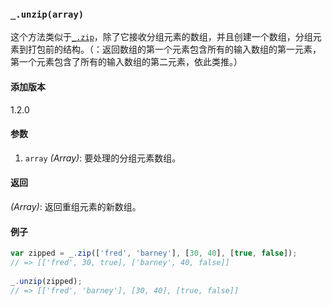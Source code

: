### `_.unzip(array)`[​](#_unziparray "_unziparray的直接链接")

这个方法类似于[`_.zip`](#zip)，除了它接收分组元素的数组，并且创建一个数组，分组元素到打包前的结构。（：返回数组的第一个元素包含所有的输入数组的第一元素，第一个元素包含了所有的输入数组的第二元素，依此类推。）

#### 添加版本

1.2.0

#### 参数

1.  `array` _(Array)_: 要处理的分组元素数组。

#### 返回

_(Array)_: 返回重组元素的新数组。

#### 例子

```js
var zipped = _.zip(['fred', 'barney'], [30, 40], [true, false]);
// => [['fred', 30, true], ['barney', 40, false]]
 
_.unzip(zipped);
// => [['fred', 'barney'], [30, 40], [true, false]]

```